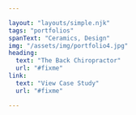 ```yaml
---

layout: "layouts/simple.njk"
tags: "portfolios"
spanText: "Ceramics, Design"
img: "/assets/img/portfolio4.jpg"
heading: 
  text: "The Back Chiropractor"
  url: "#fixme"
link:
  text: "View Case Study"
  url: "#fixme"

---
```

